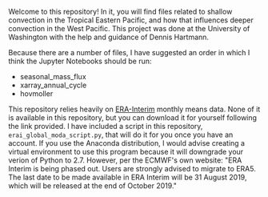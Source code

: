 Welcome to this repository! In it, you will find files related to shallow convection in the Tropical Eastern Pacific, and how that influences deeper convection in the West Pacific. This project was done at the University of Washington with the help and guidance of Dennis Hartmann.

Because there are a number of files, I have suggested an order in which I think the Jupyter Notebooks should be run:
- seasonal_mass_flux
- xarray_annual_cycle
- hovmoller


This repository relies heavily on [ERA-Interim](https://apps.ecmwf.int/datasets/data/interim-full-moda/levtype=pl/) monthly means data. None of it is available in this repository, but you can download it for yourself following the link provided. I have included a script in this repository, `erai_global_moda_script.py`, that will do it for you once you have an account. If you use the Anaconda distribution, I would advise creating a virtual environment to use this program because it will downgrade your verion of Python to 2.7. However, per the ECMWF's own website: "ERA Interim is being phased out. Users are strongly advised to migrate to ERA5. The last date to be made available in ERA Interim will be 31 August 2019, which will be released at the end of October 2019."

